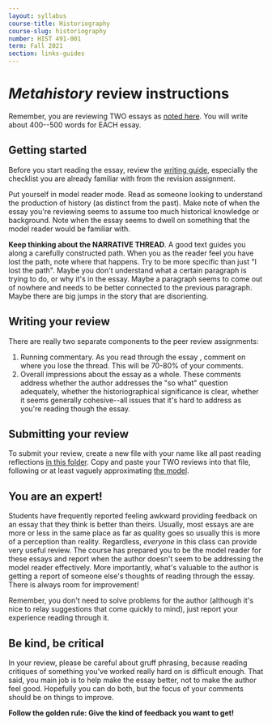 ```yaml
---
layout: syllabus
course-title: Historiography
course-slug: historiography
number: HIST 491-001
term: Fall 2021
section: links-guides
---
```


# _Metahistory_ review instructions

Remember, you are reviewing TWO essays as [noted here](https://github.com/unm-historiography/2021-fall/blob/main/metahistory-topics.md). You will write about 400--500 words for EACH essay.


## Getting started
Before you start reading the essay, review the [writing guide](metahistory-guide), especially the checklist you are already familiar with from the revision assignment.

Put yourself in model reader mode. Read as someone looking to understand the production of history (as distinct from the past). Make note of when the essay you're reviewing seems to assume too much historical knowledge or background. Note when the essay seems to dwell on something that the model reader would be familiar with.  

**Keep thinking about the NARRATIVE THREAD**. A good text guides you along a carefully constructed path. When you as the reader feel you have lost the path, note where that happens. Try to be more specific than just "I lost the path". Maybe you don't understand what a certain paragraph is trying to do, or why it's in the essay. Maybe a paragraph seems to come out of nowhere and needs to be better connected to the previous paragraph. Maybe there are big jumps in the story that are disorienting.

## Writing your review
There are really two separate components to the peer review assignments:
1. Running commentary. As you read through the essay , comment on where you lose the thread. This will be 70-80% of your comments.
2. Overall impressions about the essay as a whole. These comments address whether the author addresses the "so what" question adequately, whether the historiographical significance is clear, whether it seems generally cohesive--all issues that it's hard to address as you're reading though the essay.

## Submitting your review
To submit your review, create a new file with your name like all past reading reflections [in this folder](https://github.com/unm-historiography/2021-fall/tree/main/reader-reports). Copy and paste your TWO reviews into that file, following or at least vaguely approximating [the model](https://github.com/unm-historiography/2021-fall/blob/main/reader-reports/fred.md).


## You are an expert!
Students have frequently reported feeling awkward providing feedback on an essay that they think is better than theirs. Usually, most essays are are more or less in the same place as far as quality goes so usually this is more of a perception than reality. Regardless, *everyone* in this class can provide very useful review. The course has prepared you to be the model reader for these essays and report when the author doesn't seem to be addressing the model reader effectively. More importantly, what's valuable to the author is getting a report of someone else's thoughts of reading through the essay. There is always room for improvement!

Remember, you don't need to solve problems for the author (although it's nice to relay suggestions that come quickly to mind), just report your experience reading through it.

## Be kind, be critical
In your review, please be careful about gruff phrasing, because reading critiques of something you've worked really hard on is difficult enough. That said, you main job is to help make the essay better, not to make the author feel good. Hopefully you can do both, but the focus of your comments should be on things to improve.

**Follow the golden rule: Give the kind of feedback you want to get!**
